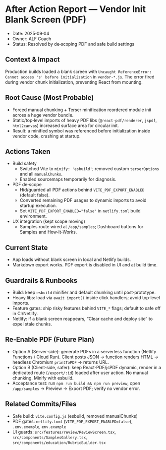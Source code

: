 # After Action Report — Vendor Init Blank Screen (PDF)

- Date: 2025‑09‑04
- Owner: ALF Coach
- Status: Resolved by de‑scoping PDF and safe build settings

## Context & Impact
Production builds loaded a blank screen with `Uncaught ReferenceError: Cannot access 's' before initialization` in `vendor-*.js`. The error fired during vendor chunk initialization, preventing React from mounting.

## Root Cause (Most Probable)
- Forced manual chunking + Terser minification reordered module init across a huge vendor bundle.
- Static/top‑level imports of heavy PDF libs (`@react-pdf/renderer`, `jspdf`, `html2canvas`) increased surface area for circular init.
- Result: a minified symbol was referenced before initialization inside vendor code, crashing at startup.

## Actions Taken
- Build safety
  - Switched Vite to `minify: 'esbuild'`; removed custom `terserOptions` and all `manualChunks`.
  - Enabled sourcemaps temporarily for diagnosis.
- PDF de‑scope
  - Hid/guarded all PDF actions behind `VITE_PDF_EXPORT_ENABLED` (default false).
  - Converted remaining PDF usages to dynamic imports to avoid startup execution.
  - Set `VITE_PDF_EXPORT_ENABLED="false"` in `netlify.toml` build environment.
- UX integration (kept scope moving)
  - Samples route wired at `/app/samples`; Dashboard buttons for Samples and How‑It‑Works.

## Current State
- App loads without blank screen in local and Netlify builds.
- Markdown export works. PDF export is disabled in UI and at build time.

## Guardrails & Runbooks
- Build: keep `esbuild` minifier and default chunking until post‑prototype.
- Heavy libs: load via `await import()` inside click handlers; avoid top‑level imports.
- Feature gates: ship risky features behind `VITE_*` flags; default to safe off in CI/Netlify.
- Netlify: if a blank screen reappears, “Clear cache and deploy site” to expel stale chunks.

## Re‑Enable PDF (Future Plan)
- Option A (Server‑side): generate PDFs in a serverless function (Netlify Functions / Cloud Run). Client posts JSON → function renders HTML → headless Chromium `printToPDF` → returns URL.
- Option B (Client‑side, safer): keep React‑PDF/jsPDF dynamic, render in a dedicated route (`/export/:id`) loaded after user action. No manual chunking. Minify with esbuild.
- Acceptance test: run `npm run build && npm run preview`, open `/app/samples` → Preview → Export PDF; verify no vendor error.

## Related Commits/Files
- Safe build: `vite.config.js` (esbuild, removed manualChunks)
- PDF gates: `netlify.toml` (`VITE_PDF_EXPORT_ENABLED=false`), `.env.example`, `env.example`
- UI guards: `src/features/review/ReviewScreen.tsx`, `src/components/SamplesGallery.tsx`, `src/components/education/RubricBuilder.tsx`

